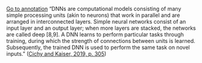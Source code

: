 [Go to annotation](zotero://open-pdf/library/items/HX9BQA29?page=305&annotation=MR8765KR) “DNNs are computational models consisting of many simple processing units (akin to neurons) that work in parallel and are arranged in interconnected layers. Simple neural networks consist of an input layer and an output layer; when more layers are stacked, the networks are called deep [8,9]. A DNN learns to perform particular tasks through training, during which the strength of connections between units is learned. Subsequently, the trained DNN is used to perform the same task on novel inputs.” ([Cichy and Kaiser, 2019, p. 305](zotero://select/library/items/VUIMSKQE))